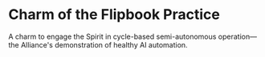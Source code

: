 # Charm of the Flipbook Practice

A charm to engage the Spirit in cycle-based semi-autonomous operation—the Alliance's demonstration of healthy AI automation.


